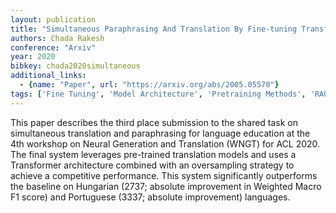 ```yaml
---
layout: publication
title: "Simultaneous Paraphrasing And Translation By Fine-tuning Transformer Models"
authors: Chada Rakesh
conference: "Arxiv"
year: 2020
bibkey: chada2020simultaneous
additional_links:
  - {name: "Paper", url: "https://arxiv.org/abs/2005.05570"}
tags: ['Fine Tuning', 'Model Architecture', 'Pretraining Methods', 'RAG', 'Training Techniques', 'Transformer']
---
```

This paper describes the third place submission to the shared task on simultaneous translation and paraphrasing for language education at the 4th workshop on Neural Generation and Translation (WNGT) for ACL 2020. The final system leverages pre-trained translation models and uses a Transformer architecture combined with an oversampling strategy to achieve a competitive performance. This system significantly outperforms the baseline on Hungarian (2737; absolute improvement in Weighted Macro F1 score) and Portuguese (3337; absolute improvement) languages.
